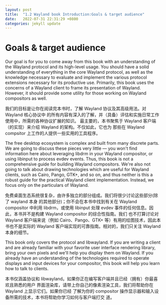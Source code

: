 ```yaml
---
layout: post
title:  "1.2 Wayland book Introduction:Goals & target audience"
date:   2022-07-31 22:31:29 +0800
categories: jekyll update
---
```

# Goals & target audience

Our goal is for you to come away from this book with an understanding of the
Wayland protocol and its high-level usage. You should have a solid understanding
of everything in the core Wayland protocol, as well as the knowledge necessary
to evaluate and implement the various protocol extensions necessary for its
productive use. Primarily, this book uses the concerns of a Wayland client to
frame its presentation of Wayland. However, it should provide some utility for
those working on Wayland compositors as well.

我们的目标是让你在阅读完本书时，了解 Wayland 协议及其高级用法。对 Wayland 核心协议中
的所有内容有深入的了解，并（具备）评估和实施日常工作使用中，所需的各种协议扩展的知识。
最主要的，本书聚焦于 Wayland 客户端（的实现）来介绍 Wayland 的架构。不仅如此，它也为
那些在 Wayland compsitor 上工作的人提供一些实用的工具程序。

The free desktop ecosystem is complex and built from many discrete parts. We are
going to discuss these pieces very little &mdash; you won't find information 
here about leveraging libdrm in your Wayland compositor, or using libinput to 
process evdev events. Thus, this book is not a comprehensive guide for building 
Wayland compositors. We're also not going to talk about drawing technologies 
which are useful for Wayland clients, such as Cairo, Pango, GTK+, and so on, and 
thus neither is this a robust guide for the practical Wayland client 
implementation. Instead, we focus only on the particulars of Wayland.

免费桌面生态系统很复杂，由许多独立的部分组成。我们将很少讨论这些部分(除了 wayland 本身
的其他部分)；你不会在本书中找到有关在 Wayland compositor 中利用 libdrm，或使用 libinput
处理 evdev 事件的任何信息。因此，本书并不是构建 Wayland compositor 的综合性指南。我们
也不打算讨论对 Wayland 客户端来说（例如 Cairo、Pango、GTK+ 等）有用的绘图技术，因此本
书也不是实际的 Wayland 客户端实现的可靠指南。相对的，我们只关注 Wayland 本身的细节。

This book only covers the protocol and libwayland. If you are writing a client
and are already familiar with your favorite user interface rendering library,
bring your own pixels and we'll help you display them on Wayland. If you already
have an understanding of the technologies required to operate displays and input
devices for your compositor, this book will help you learn how to talk to
clients.

本书仅涵盖协议和 libwayland。如果你正在编写客户端并且已经（拥有）你最喜欢且熟悉的用户
界面渲染库，请带上你自己的像素渲染工具，我们将帮助你在 Wayland 上显示它们。如果你已经
了解为你的 compositor 操作显示器和输入设备所需的技术，本书将帮助你学习如何与客户端打交
道。
